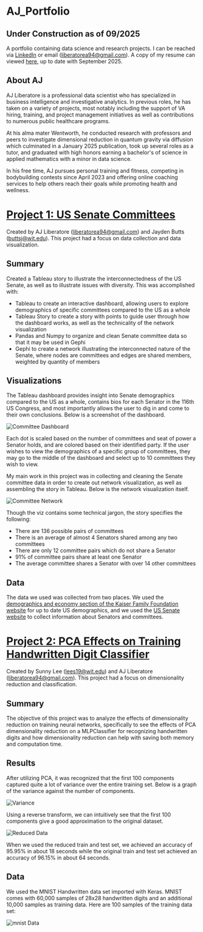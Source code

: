 # AJ_Portfolio
## Under Construction as of 09/2025
A portfolio containing data science and research projects. I can be reached via [LinkedIn](https://www.linkedin.com/in/aj-liberatore-118b551a0/) or email (liberatorea94@gmail.com). A copy of my resume can viewed [here](https://github.com/liberatorea94/AJ_Portfolio/blob/3f619052f5230c3dd9b8dbc787c245fb2712d74d/images/Online%20Resume%20092025.pdf), up to date with September 2025.

## About AJ
AJ Liberatore is a professional data scientist who has specialized in business intelligence and investigative analytics. In previous roles, he has taken on a variety of projects, most notably including the support of VA hiring, training, and project management initiatives as well as contributions to numerous public healthcare programs. 

At his alma mater Wentworth, he conducted research with professors and peers to investigate dimensional reduction in quantum gravity via diffusion which culminated in a January 2025 publication, took up several roles as a tutor, and graduated with high honors earning a bachelor's of science in applied mathematics with a minor in data science. 

In his free time, AJ pursues personal training and fitness, competing in bodybuilding contests since April 2023 and offering online coaching services to help others reach their goals while promoting health and wellness.

# [Project 1: US Senate Committees](https://github.com/liberatorea94/US-Senate-Committees)
Created by AJ Liberatore (liberatorea94@gmail.com) and Jayden Butts (buttsj@wit.edu). This project had a focus on data collection and data visualization.

## Summary
Created a Tableau story to illustrate the interconnectedness of the US Senate, as well as to illustrate issues with diversity. This was accomplished with:
* Tableau to create an interactive dashboard, allowing users to explore demographics of specific committees compared to the US as a whole
* Tableau Story to create a story with points to guide user through how the dashboard works, as well as the technicality of the network visualization
* Pandas and Numpy to organize and clean Senate committee data so that it may be used in Gephi
* Gephi to create a network illustrating the interconnected nature of the Senate, where nodes are committees and edges are shared members, weighted by quantity of members

## Visualizations

The Tableau dashboard provides insight into Senate demographics compared to the US as a whole, contains bios for each Senator in the 116th US Congress, and most importantly allows the user to dig in and come to their own conclusions. Below is a screenshot of the dashboard.

![Committee Dashboard](/images/Committee_Dashboard1.png)

Each dot is scaled based on the number of committees and seat of power a Senator holds, and are colored based on their identified party. If the user wishes to view the demographics of a specific group of committees, they may go to the middle of the dashboard and select up to 10 committees they wish to view.

My main work in this project was in collecting and cleaning the Senate committee data in order to create out network visualization, as well as assembling the story in Tableau. Below is the network visualization itself.

![Committee Network](/images/Committee_Network.png)

Though the viz contains some technical jargon, the story specifies the following:
* There are 136 possible pairs of committees
* There is an average of almost 4 Senators shared among any two committees
* There are only 12 committee pairs which do not share a Senator
* 91% of committee pairs share at least one Senator
* The average committee shares a Senator with over 14 other committees

## Data
The data we used was collected from two places. We used the [demographics and economy section of the Kaiser Family Foundation website](https://www.kff.org/state-category/demographics-and-the-economy/) for up to date US demographics, and we used the [US Senate website](https://www.senate.gov/reference/stats_and_lists.htm) to collect information about Senators and committees.

# [Project 2: PCA Effects on Training Handwritten Digit Classifier](https://github.com/lees19atwit/DS-Final)
Created by Sunny Lee (lees19@wit.edu) and AJ Liberatore (liberatorea94@gmail.com). This project had a focus on dimensionality reduction and classification.

## Summary
The objective of this project was to analyze the effects of dimensionality reduction on training neural networks, specifically to see the effects of PCA dimensionality reduction on a MLPClassifier for recognizing handwritten digits and how dimensionality reduction can help with saving both memory and computation time. 

## Results
After utilizing PCA, it was recognized that the first 100 components captured quite a lot of variance over the entire training set. Below is a graph of the variance against the number of components.

![Variance](/images/variance.png)

Using a reverse transform, we can intuitively see that the first 100 components give a good approximation to the original dataset.

![Reduced Data](/images/mnistreduced.png)

When we used the reduced train and test set, we achieved an accuracy of 95.95% in about 18 seconds while the original train and test set achieved an accuracy of 96.15% in about 64 seconds.

## Data
We used the MNIST Handwritten data set imported with Keras. MNIST comes with 60,000 samples of 28x28 handwritten digits and an additional 10,000 samples as training data. Here are 100 samples of the training data set:

![mnist Data](/images/mnist.png)
